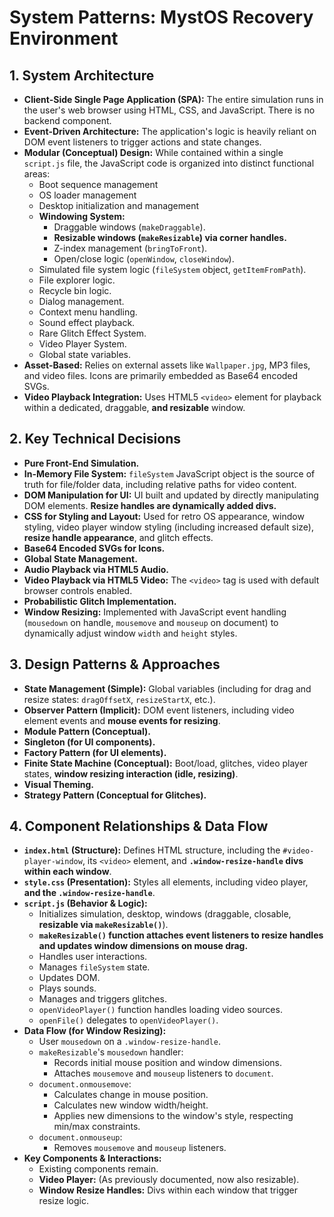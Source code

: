 # System Patterns: MystOS Recovery Environment

## 1. System Architecture

*   **Client-Side Single Page Application (SPA):** The entire simulation runs in the user's web browser using HTML, CSS, and JavaScript. There is no backend component.
*   **Event-Driven Architecture:** The application's logic is heavily reliant on DOM event listeners to trigger actions and state changes.
*   **Modular (Conceptual) Design:** While contained within a single `script.js` file, the JavaScript code is organized into distinct functional areas:
    *   Boot sequence management
    *   OS loader management
    *   Desktop initialization and management
    *   **Windowing System:**
        *   Draggable windows (`makeDraggable`).
        *   **Resizable windows (`makeResizable`) via corner handles.**
        *   Z-index management (`bringToFront`).
        *   Open/close logic (`openWindow`, `closeWindow`).
    *   Simulated file system logic (`fileSystem` object, `getItemFromPath`).
    *   File explorer logic.
    *   Recycle bin logic.
    *   Dialog management.
    *   Context menu handling.
    *   Sound effect playback.
    *   Rare Glitch Effect System.
    *   Video Player System.
    *   Global state variables.
*   **Asset-Based:** Relies on external assets like `Wallpaper.jpg`, MP3 files, and video files. Icons are primarily embedded as Base64 encoded SVGs.
*   **Video Playback Integration:** Uses HTML5 `<video>` element for playback within a dedicated, draggable, **and resizable** window.

## 2. Key Technical Decisions

*   **Pure Front-End Simulation.**
*   **In-Memory File System:** `fileSystem` JavaScript object is the source of truth for file/folder data, including relative paths for video content.
*   **DOM Manipulation for UI:** UI built and updated by directly manipulating DOM elements. **Resize handles are dynamically added divs.**
*   **CSS for Styling and Layout:** Used for retro OS appearance, window styling, video player window styling (including increased default size), **resize handle appearance**, and glitch effects.
*   **Base64 Encoded SVGs for Icons.**
*   **Global State Management.**
*   **Audio Playback via HTML5 Audio.**
*   **Video Playback via HTML5 Video:** The `<video>` tag is used with default browser controls enabled.
*   **Probabilistic Glitch Implementation.**
*   **Window Resizing:** Implemented with JavaScript event handling (`mousedown` on handle, `mousemove` and `mouseup` on document) to dynamically adjust window `width` and `height` styles.

## 3. Design Patterns & Approaches

*   **State Management (Simple):** Global variables (including for drag and resize states: `dragOffsetX`, `resizeStartX`, etc.).
*   **Observer Pattern (Implicit):** DOM event listeners, including video element events and **mouse events for resizing**.
*   **Module Pattern (Conceptual).**
*   **Singleton (for UI components).**
*   **Factory Pattern (for UI elements).**
*   **Finite State Machine (Conceptual):** Boot/load, glitches, video player states, **window resizing interaction (idle, resizing)**.
*   **Visual Theming.**
*   **Strategy Pattern (Conceptual for Glitches).**

## 4. Component Relationships & Data Flow

*   **`index.html` (Structure):** Defines HTML structure, including the `#video-player-window`, its `<video>` element, and **`.window-resize-handle` divs within each window**.
*   **`style.css` (Presentation):** Styles all elements, including video player, **and the `.window-resize-handle`**.
*   **`script.js` (Behavior & Logic):**
    *   Initializes simulation, desktop, windows (draggable, closable, **resizable via `makeResizable()`**).
    *   **`makeResizable()` function attaches event listeners to resize handles and updates window dimensions on mouse drag.**
    *   Handles user interactions.
    *   Manages `fileSystem` state.
    *   Updates DOM.
    *   Plays sounds.
    *   Manages and triggers glitches.
    *   `openVideoPlayer()` function handles loading video sources.
    *   `openFile()` delegates to `openVideoPlayer()`.
*   **Data Flow (for Window Resizing):**
    *   User `mousedown` on a `.window-resize-handle`.
    *   `makeResizable`'s `mousedown` handler:
        *   Records initial mouse position and window dimensions.
        *   Attaches `mousemove` and `mouseup` listeners to `document`.
    *   `document.onmousemove`:
        *   Calculates change in mouse position.
        *   Calculates new window width/height.
        *   Applies new dimensions to the window's style, respecting min/max constraints.
    *   `document.onmouseup`:
        *   Removes `mousemove` and `mouseup` listeners.
*   **Key Components & Interactions:**
    *   Existing components remain.
    *   **Video Player:** (As previously documented, now also resizable).
    *   **Window Resize Handles:** Divs within each window that trigger resize logic.
